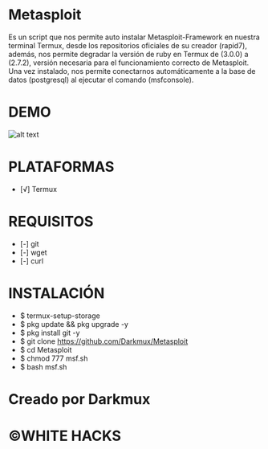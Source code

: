 # Metasploit
Es un script que nos permite auto instalar Metasploit-Framework en nuestra terminal Termux, desde los repositorios oficiales de su creador (rapid7), además, nos permite degradar la versión de ruby en Termux de (3.0.0) a (2.7.2), versión necesaria para el funcionamiento correcto de Metasploit. Una vez instalado, nos permite conectarnos automáticamente a la base de datos (postgresql) al ejecutar el comando (msfconsole).
# DEMO
![alt text](https://github.com/Darkmux/Metasploit/blob/main/Metasploit.png)
# PLATAFORMAS
* [√] Termux
# REQUISITOS
* [-] git
* [-] wget
* [-] curl
# INSTALACIÓN
* $ termux-setup-storage
* $ pkg update && pkg upgrade -y
* $ pkg install git -y
* $ git clone https://github.com/Darkmux/Metasploit
* $ cd Metasploit
* $ chmod 777 msf.sh
* $ bash msf.sh
# Creado por Darkmux
# ©WHITE HACKS
